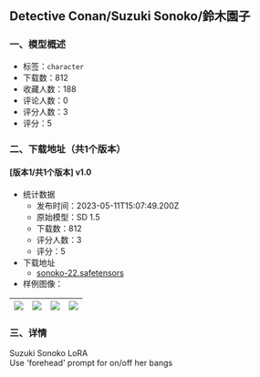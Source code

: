## Detective Conan/Suzuki Sonoko/鈴木園子
### 一、模型概述

- 标签：`character`
- 下载数：812
- 收藏人数：188
- 评论人数：0
- 评分人数：3
- 评分：5

### 二、下载地址（共1个版本）

#### [版本1/共1个版本] v1.0

- 统计数据
  - 发布时间：2023-05-11T15:07:49.200Z
  - 原始模型：SD 1.5
  - 下载数：812
  - 评分人数：3
  - 评分：5
- 下载地址
  - [sonoko-22.safetensors](https://civitai.com/api/download/models/68038)
- 样例图像：

| <img src="https://image.civitai.com/xG1nkqKTMzGDvpLrqFT7WA/7142bccc-c85b-40cc-a808-c216104cbe8e/width=450/757992.jpeg" /> | <img src="https://image.civitai.com/xG1nkqKTMzGDvpLrqFT7WA/d054c788-19b5-4ca0-8c14-71c78a74d216/width=450/758009.jpeg" /> | <img src="https://image.civitai.com/xG1nkqKTMzGDvpLrqFT7WA/d871347c-1a11-49b3-a0d9-7a43f6825096/width=450/758011.jpeg" /> | <img src="https://image.civitai.com/xG1nkqKTMzGDvpLrqFT7WA/1187d053-b6ee-42e2-b8c0-ae0cda72bbc6/width=450/758062.jpeg" /> |
| ---- | ---- | ---- | ---- |


### 三、详情
<p>Suzuki Sonoko LoRA<br />Use 'forehead' prompt for on/off her bangs</p>